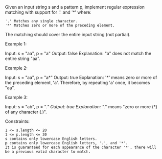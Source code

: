 Given an input string s and a pattern p, implement regular expression matching with support for '.' and '*' where:

    '.' Matches any single character.​​​​
    '*' Matches zero or more of the preceding element.

The matching should cover the entire input string (not partial).

 

Example 1:

Input: s = "aa", p = "a"
Output: false
Explanation: "a" does not match the entire string "aa".

Example 2:

Input: s = "aa", p = "a*"
Output: true
Explanation: '*' means zero or more of the preceding element, 'a'. Therefore, by repeating 'a' once, it becomes "aa".

Example 3:

Input: s = "ab", p = ".*"
Output: true
Explanation: ".*" means "zero or more (*) of any character (.)".

 

Constraints:

    1 <= s.length <= 20
    1 <= p.length <= 30
    s contains only lowercase English letters.
    p contains only lowercase English letters, '.', and '*'.
    It is guaranteed for each appearance of the character '*', there will be a previous valid character to match.

